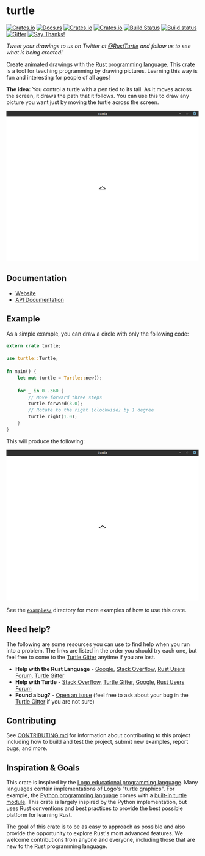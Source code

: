 # turtle

[![Crates.io](https://img.shields.io/crates/v/turtle.svg)](https://crates.io/crates/turtle)
[![Docs.rs](https://docs.rs/turtle/badge.svg)](https://docs.rs/turtle)
[![Crates.io](https://img.shields.io/crates/l/turtle.svg)](https://crates.io/crates/turtle)
[![Crates.io](https://img.shields.io/crates/d/turtle.svg)](https://crates.io/crates/turtle)
[![Build Status](https://travis-ci.org/sunjay/turtle.svg?branch=master)](https://travis-ci.org/sunjay/turtle)
[![Build status](https://ci.appveyor.com/api/projects/status/scg3x6ti49o8sdii/branch/master?svg=true)](https://ci.appveyor.com/project/sunjay/turtle/branch/master)
[![Gitter](https://img.shields.io/gitter/room/nwjs/nw.js.svg)](https://gitter.im/rust-turtle/discuss)
[![Say Thanks!](https://img.shields.io/badge/Say%20Thanks-!-1EAEDB.svg)](https://saythanks.io/to/sunjay)

*Tweet your drawings to us on Twitter at [@RustTurtle](https://twitter.com/RustTurtle) and follow us to see what is being created!*

Create animated drawings with the [Rust programming language][rust]. This
crate is a tool for teaching programming by drawing pictures. Learning this
way is fun and interesting for people of all ages!

**The idea:** You control a turtle with a pen tied to its tail. As it moves
across the screen, it draws the path that it follows. You can use this to draw
any picture you want just by moving the turtle across the screen.

![turtle moving forward](https://github.com/sunjay/turtle/raw/master/forward.gif)

## Documentation

* [Website](http://turtle.rs)
* [API Documentation](https://docs.rs/turtle)

## Example

As a simple example, you can draw a circle with only the following code:

```rust
extern crate turtle;

use turtle::Turtle;

fn main() {
    let mut turtle = Turtle::new();

    for _ in 0..360 {
        // Move forward three steps
        turtle.forward(3.0);
        // Rotate to the right (clockwise) by 1 degree
        turtle.right(1.0);
    }
}
```

This will produce the following:

![turtle drawing a circle](https://github.com/sunjay/turtle/raw/master/circle.gif)

See the [`examples/`](https://github.com/sunjay/turtle/raw/master/examples)
directory for more examples of how to use this crate.

## Need help?

The following are some resources you can use to find help when you run into a
problem. The links are listed in the order you should try each one, but feel
free to come to the [Turtle Gitter] anytime if you are lost.

* **Help with the Rust Language** - [Google], [Stack Overflow], [Rust Users Forum], [Turtle Gitter]
* **Help with Turtle** - [Stack Overflow], [Turtle Gitter], [Google], [Rust Users Forum]
* **Found a bug?** - [Open an issue][issues] (feel free to ask about your bug in the [Turtle Gitter] if you are not sure)

[Google]: http://google.com/
[Stack Overflow]: https://stackoverflow.com/
[Rust Users Forum]: https://users.rust-lang.org/
[Turtle Gitter]: https://gitter.im/rust-turtle/discuss
[issues]: https://github.com/sunjay/turtle/issues

## Contributing

See [CONTRIBUTING.md](CONTRIBUTING.md) for information about contributing to
this project including how to build and test the project, submit new examples,
report bugs, and more.

## Inspiration & Goals

This crate is inspired by the [Logo educational programming language][logo-lang].
Many languages contain implementations of Logo's "turtle graphics". For example,
the [Python programming language][python] comes with a
[built-in turtle module][turtle-py]. This crate is largely inspired by the
Python implementation, but uses Rust conventions and best practices to provide
the best possible platform for learning Rust.

The goal of this crate is to be as easy to approach as possible and also provide
the opportunity to explore Rust's most advanced features. We welcome
contributions from anyone and everyone, including those that are new to the Rust
programming language.

[rust]: https://www.rust-lang.org/
[logo-lang]: https://en.wikipedia.org/wiki/Logo_(programming_language)
[python]: https://www.python.org/
[turtle-py]: https://docs.python.org/2/library/turtle.html
